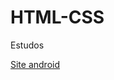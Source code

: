 # HTML-CSS

Estudos

<a href="https://nicole-hauser.github.io/HTML-CSS/Desafio_1/index.html">Site android</a>
